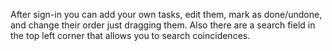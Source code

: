 After sign-in you can add your own tasks, edit them, mark as done/undone, and change their order just dragging them. Also there are a search field in the top left corner that allows you to search coincidences.

